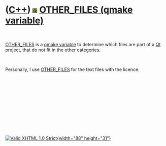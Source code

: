 



 

 

 

 

 

([C++](Cpp.htm)) ![Qt](PicQt.png) [OTHER\_FILES (qmake variable)](CppQmakeOther_files.htm)
==========================================================================================

 

[OTHER\_FILES](CppQmakeOther_files.htm) is a [qmake
variable](CppQmakeVariable.htm) to determine which files are part of a
[Qt](CppQt.htm) project, that do not fit in the other categories.

 

Personally, I use [OTHER\_FILES](CppQmakeOther_files.htm) for the text
files with the licence.

 

 

 

 

 





 

[![Valid XHTML 1.0 Strict](valid-xhtml10.png){width="88"
height="31"}](http://validator.w3.org/check?uri=referer)
